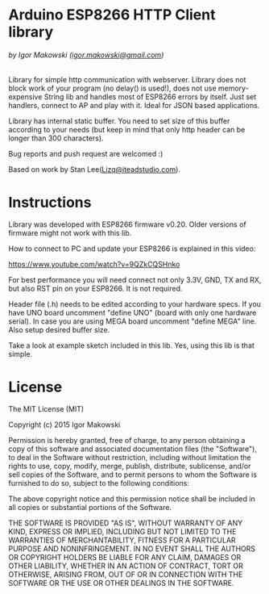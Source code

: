 # Arduino ESP8266 HTTP Client library #
###### by Igor Makowski (igor.makowski@gmail.com)

Library for simple http communication with webserver. Library does not block
work of your program (no delay() is used!), does not use memory-expensive
String lib and handles most of ESP8266 errors by itself.
Just set handlers, connect to AP and play with it. Ideal for JSON based
applications.

Library has internal static buffer. You need to set size of this buffer
according to your needs (but keep in mind that only http header can be 
longer than 300 characters).

Bug reports and push request are welcomed :)

Based on work by Stan Lee(Lizq@iteadstudio.com).

# Instructions #

Library was developed with ESP8266 firmware v0.20. Older versions of firmware
might not work with this lib.  

How to connect to PC and update your ESP8266 is explained in this video: 

https://www.youtube.com/watch?v=9QZkCQSHnko

For best performance you will need connect not only 3.3V, GND, TX and RX, but
also RST pin on your ESP8266. It is not required.

Header file (.h) needs to be edited according to your hardware specs. If you have UNO board uncomment "define UNO" (board with only one hardware serial). In case you are using MEGA board uncomment "define MEGA" line. Also setup desired buffer size.

Take a look at example sketch included in this lib. Yes, using this lib is that simple.

	
# License #
The MIT License (MIT)

Copyright (c) 2015 Igor Makowski

Permission is hereby granted, free of charge, to any person obtaining a copy
of this software and associated documentation files (the "Software"), to deal
in the Software without restriction, including without limitation the rights
to use, copy, modify, merge, publish, distribute, sublicense, and/or sell
copies of the Software, and to permit persons to whom the Software is
furnished to do so, subject to the following conditions:

The above copyright notice and this permission notice shall be included in
all copies or substantial portions of the Software.

THE SOFTWARE IS PROVIDED "AS IS", WITHOUT WARRANTY OF ANY KIND, EXPRESS OR
IMPLIED, INCLUDING BUT NOT LIMITED TO THE WARRANTIES OF MERCHANTABILITY,
FITNESS FOR A PARTICULAR PURPOSE AND NONINFRINGEMENT. IN NO EVENT SHALL THE
AUTHORS OR COPYRIGHT HOLDERS BE LIABLE FOR ANY CLAIM, DAMAGES OR OTHER
LIABILITY, WHETHER IN AN ACTION OF CONTRACT, TORT OR OTHERWISE, ARISING FROM,
OUT OF OR IN CONNECTION WITH THE SOFTWARE OR THE USE OR OTHER DEALINGS IN
THE SOFTWARE.





